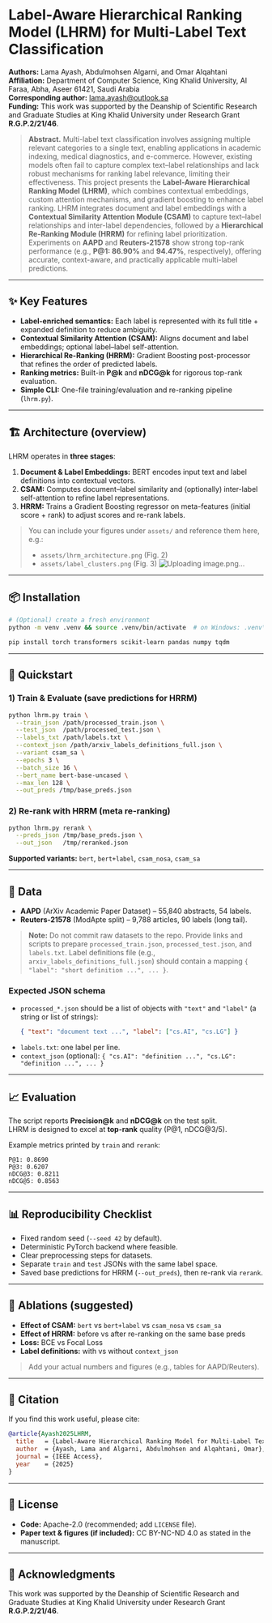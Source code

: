 # Label-Aware Hierarchical Ranking Model (LHRM) for Multi-Label Text Classification

**Authors:** Lama Ayash, Abdulmohsen Algarni, and Omar Alqahtani  
**Affiliation:** Department of Computer Science, King Khalid University, Al Faraa, Abha, Aseer 61421, Saudi Arabia  
**Corresponding author:** lama.ayash@outlook.sa  
**Funding:** This work was supported by the Deanship of Scientific Research and Graduate Studies at King Khalid University under Research Grant **R.G.P.2/21/46**.

> **Abstract.** Multi-label text classification involves assigning multiple relevant categories to a single text, enabling applications in academic indexing, medical diagnostics, and e-commerce. However, existing models often fail to capture complex text–label relationships and lack robust mechanisms for ranking label relevance, limiting their effectiveness. This project presents the **Label-Aware Hierarchical Ranking Model (LHRM)**, which combines contextual embeddings, custom attention mechanisms, and gradient boosting to enhance label ranking. LHRM integrates document and label embeddings with a **Contextual Similarity Attention Module (CSAM)** to capture text–label relationships and inter-label dependencies, followed by a **Hierarchical Re-Ranking Module (HRRM)** for refining label prioritization. Experiments on **AAPD** and **Reuters-21578** show strong top-rank performance (e.g., **P@1: 86.90%** and **94.47%**, respectively), offering accurate, context-aware, and practically applicable multi-label predictions.

---

## ✨ Key Features
- **Label-enriched semantics:** Each label is represented with its full title + expanded definition to reduce ambiguity.
- **Contextual Similarity Attention (CSAM):** Aligns document and label embeddings; optional label–label self-attention.
- **Hierarchical Re-Ranking (HRRM):** Gradient Boosting post-processor that refines the order of predicted labels.
- **Ranking metrics:** Built-in **P@k** and **nDCG@k** for rigorous top-rank evaluation.
- **Simple CLI:** One-file training/evaluation and re-ranking pipeline (`lhrm.py`).

---

## 🏗️ Architecture (overview)
LHRM operates in **three stages**:
1. **Document & Label Embeddings:** BERT encodes input text and label definitions into contextual vectors.  
2. **CSAM:** Computes document–label similarity and (optionally) inter-label self-attention to refine label representations.  
3. **HRRM:** Trains a Gradient Boosting regressor on meta-features (initial score + rank) to adjust scores and re-rank labels.

> You can include your figures under `assets/` and reference them here, e.g.:
> - `assets/lhrm_architecture.png` (Fig. 2)
> - `assets/label_clusters.png` (Fig. 3)
![Uploading image.png…]()

---

## 📦 Installation
```bash
# (Optional) create a fresh environment
python -m venv .venv && source .venv/bin/activate  # on Windows: .venv\Scripts\activate

pip install torch transformers scikit-learn pandas numpy tqdm
```

---

## 🚀 Quickstart

### 1) Train & Evaluate (save predictions for HRRM)
```bash
python lhrm.py train \
  --train_json /path/processed_train.json \
  --test_json  /path/processed_test.json \
  --labels_txt /path/labels.txt \
  --context_json /path/arxiv_labels_definitions_full.json \
  --variant csam_sa \
  --epochs 3 \
  --batch_size 16 \
  --bert_name bert-base-uncased \
  --max_len 128 \
  --out_preds /tmp/base_preds.json
```

### 2) Re-rank with HRRM (meta re-ranking)
```bash
python lhrm.py rerank \
  --preds_json /tmp/base_preds.json \
  --out_json   /tmp/reranked.json
```

**Supported variants:** `bert`, `bert+label`, `csam_nosa`, `csam_sa`

---

## 🧰 Data

- **AAPD** (ArXiv Academic Paper Dataset) – 55,840 abstracts, 54 labels.  
- **Reuters-21578** (ModApte split) – 9,788 articles, 90 labels (long tail).  

> **Note:** Do not commit raw datasets to the repo. Provide links and scripts to prepare `processed_train.json`, `processed_test.json`, and `labels.txt`. Label definitions file (e.g., `arxiv_labels_definitions_full.json`) should contain a mapping `{ "label": "short definition ...", ... }`.

### Expected JSON schema
- `processed_*.json` should be a list of objects with `"text"` and `"label"` (a string or list of strings):  
  ```json
  { "text": "document text ...", "label": ["cs.AI", "cs.LG"] }
  ```
- `labels.txt`: one label per line.  
- `context_json` (optional): `{ "cs.AI": "definition ...", "cs.LG": "definition ...", ... }`

---

## 📈 Evaluation
The script reports **Precision@k** and **nDCG@k** on the test split.  
LHRM is designed to excel at **top-rank** quality (P@1, nDCG@3/5).

Example metrics printed by `train` and `rerank`:
```
P@1: 0.8690
P@3: 0.6207
nDCG@3: 0.8211
nDCG@5: 0.8563
```

---

## 📊 Reproducibility Checklist
- Fixed random seed (`--seed 42` by default).
- Deterministic PyTorch backend where feasible.
- Clear preprocessing steps for datasets.
- Separate `train` and `test` JSONs with the same label space.
- Saved base predictions for HRRM (`--out_preds`), then re-rank via `rerank`.

---

## 🧪 Ablations (suggested)
- **Effect of CSAM:** `bert` vs `bert+label` vs `csam_nosa` vs `csam_sa`
- **Effect of HRRM:** before vs after re-ranking on the same base preds
- **Loss:** BCE vs Focal Loss
- **Label definitions:** with vs without `context_json`

> Add your actual numbers and figures (e.g., tables for AAPD/Reuters).

---

## 📜 Citation
If you find this work useful, please cite:

```bibtex
@article{Ayash2025LHRM,
  title   = {Label-Aware Hierarchical Ranking Model for Multi-Label Text Classification},
  author  = {Ayash, Lama and Algarni, Abdulmohsen and Alqahtani, Omar},
  journal = {IEEE Access},
  year    = {2025}
}
```

---

## 📄 License
- **Code:** Apache-2.0 (recommended; add `LICENSE` file).  
- **Paper text & figures (if included):** CC BY-NC-ND 4.0 as stated in the manuscript.

---

## 🙏 Acknowledgments
This work was supported by the Deanship of Scientific Research and Graduate Studies at King Khalid University under Research Grant **R.G.P.2/21/46**.

